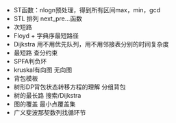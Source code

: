 * ST函数：nlogn预处理，得到所有区间max，min，gcd
* STL 排列 next_pre...函数
* 次短路
* Floyd + 字典序最短路径
* Dijkstra 用不用优先队列，用不用邻接表分别的时间复杂度
* 最短路 查分约束
* SPFA判负环
* kruskal有向图 无向图
* 背包模板
* 树形DP背包状态转移方程的理解 分组背包
* 树的最长路 搜索/Dijkstra
* 图的覆盖 最小点覆盖集
* 广义斐波那契数列找循环节